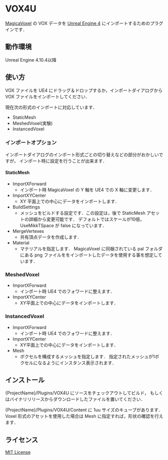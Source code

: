 # VOX4U
[MagicaVoxel](https://voxel.codeplex.com) の VOX データを
[Unreal Engine 4](https://www.unrealengine.com/) にインポートするためのプラグインです．

## 動作環境

Unreal Engine 4.10.4以降

## 使い方

VOX ファイルを UE4 にドラッグ＆ドロップするか，インポートダイアログから VOX ファイルをインポートしてください．

現在次の形式のインポートに対応しています．
* StaticMesh
* MeshedVoxel(実験)
* InstancedVoxel

### インポートオプション

インポートダイアログのインポート形式ごとの切り替えなどの部分がおかしいですが，
インポート時に設定を行うことが出来ます．

#### StaticMesh

* ImportXForward
  * インポート時 MagicaVoxel の Y 軸を UE4 での X 軸に変更します．
* ImportXYCenter
  * XY 平面上での中心にデータをインポートします．
* BuildSettings
  * メッシュをビルドする設定です．この設定は，後で StaticMesh アセットの詳細から変更可能です．
  デフォルトではスケールが10倍，UseMikkTSpace が false になっています．
* MergeVertexes
  * 共有頂点データを作成します．
* Material
  * マテリアルを指定します．
  MagicaVoxel に同梱されている pal フォルダにある png ファイルををインポートしたデータを使用する事を想定しています．

### MeshedVoxel
* ImportXForward
  * インポート時 UE4 でのフォワードに整えます．
* ImportXYCenter
  * XY平面上での中心にデータをインポートします．

### InstancedVoxel
* ImportXForward
  * インポート時 UE4 でのフォワードに整えます．
* ImportXYCenter
  * XY平面上での中心にデータをインポートします．
* Mesh
  * ボクセルを構成するメッシュを指定します．
  指定されたメッシュが1ボクセルになるようにインスタンス表示されます．

## インストール

{ProjectName}/Plugins/VOX4U にソースをチェックアウトしてビルド，
もしくはバイナリリリースからダウンロードしたファイルを置いてください．

{ProjectName}/Plugins/VOX4U/Content に 1uu サイズのキューブがあります．
Voxel 形式のアセットを使用した場合は Mesh に指定すれば，形状の確認を行えます．

## ライセンス

[MIT License](https://github.com/mik14a/VOX4U/blob/master/LICENSE)
